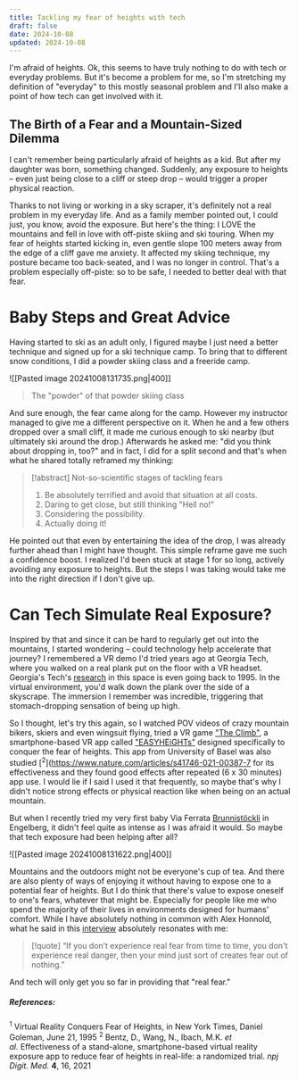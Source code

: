 ```yaml
---
title: Tackling my fear of heights with tech
draft: false
date: 2024-10-08
updated: 2024-10-08
---
```

I'm afraid of heights. Ok, this seems to have truly nothing to do with tech or everyday problems. But it's become a problem for me, so I'm stretching my definition of "everyday" to this mostly seasonal problem and I'll also make a point of how tech can get involved with it. 

## The Birth of a Fear and a Mountain-Sized Dilemma
I can't remember being particularly afraid of heights as a kid. But after my daughter was born, something changed. Suddenly, any exposure to heights – even just being close to a cliff or steep drop – would trigger a proper physical reaction.

Thanks to not living or working in a sky scraper, it's definitely not a real problem in my everyday life. And as a family member pointed out, I could just, you know, avoid the exposure. But here's the thing: I LOVE the mountains and fell in love with off-piste skiing and ski touring. When my fear of heights started kicking in, even gentle slope 100 meters away from the edge of a cliff gave me anxiety. It affected my skiing technique, my posture became too back-seated, and I was no longer in control. That's a problem especially off-piste: so to be safe, I needed to better deal with that fear.

# Baby Steps and Great Advice 
Having started to ski as an adult only, I figured maybe I just need a better technique and signed up for a ski technique camp. To bring that to different snow conditions, I did a powder skiing class and a freeride camp. 


![[Pasted image 20241008131735.png|400]]
> The "powder" of that powder skiing class

And sure enough, the fear came along for the camp. However my instructor managed to give me a different perspective on it. When he and a few others dropped over a small cliff, it made me curious enough to ski nearby (but ultimately ski around the drop.) Afterwards he asked me: "did you think about dropping in, too?" and in fact, I did for a split second and that's when what he shared totally reframed my thinking: 

>[!abstract] Not-so-scientific stages of tackling fears
> 1. Be absolutely terrified and avoid that situation at all costs.
> 2. Daring to get close, but still thinking "Hell no!"
> 3. Considering the possibility.
> 4. Actually doing it!

He pointed out that even by entertaining the idea of the drop, I was already further ahead than I might have thought. This simple reframe gave me such a confidence boost. I realized I'd been stuck at stage 1 for so long, actively avoiding any exposure to heights. But the steps I was taking would take me into the right direction if I don't give up.  

# Can Tech Simulate Real Exposure? 
Inspired by that and since it can be hard to regularly get out into the mountains, I started wondering – could technology help accelerate that journey?  I remembered a VR demo I'd tried years ago at Georgia Tech, where you walked on a real plank put on the floor with a VR headset. Georgia's Tech's [research][1] in this space is even going back to 1995. In the virtual environment, you'd walk down the plank over the side of a skyscrape. The immersion I remember was incredible, triggering that stomach-dropping sensation of being up high. 

So I thought, let's try this again, so I watched POV videos of crazy mountain bikers, skiers and even wingsuit flying, tried a VR game ["The Climb"](https://www.theclimbgame.com/), a smartphone-based VR app called ["EASYHEiGHTs"](https://mcn.unibas.ch/de/publications/mobile-apps/easyheights/) designed specifically to conquer the fear of heights. This app from University of Basel was also studied [<sup>2</sup>](https://www.nature.com/articles/s41746-021-00387-7 for its effectiveness and they found good effects after repeated (6 x 30 minutes) app use. I would lie if I said I used it that frequently, so maybe that's why I didn't notice strong effects or physical reaction like when being on an actual mountain. 

But when I recently tried my very first baby Via Ferrata [Brunnistöckli](https://youtu.be/__Ux2TUIQoE) in Engelberg, it didn't feel quite as intense as I was afraid it would. So maybe that tech exposure had been helping after all?

![[Pasted image 20241008131622.png|400]]

Mountains and the outdoors might not be everyone's cup of tea. And there are also plenty of ways of enjoying it without having to expose one to a potential fear of heights. But I do think that there's value to expose oneself to one's fears, whatever that might be. Especially for people like me who spend the majority of their lives in  environments designed for humans' comfort. While I have absolutely nothing in common with Alex Honnold, what he said in this [interview](https://www.youtube.com/watch?v=wIwoU7-Czp4&ab_channel=HighPerformance) absolutely resonates with me:  

> [!quote] “If you don’t experience real fear from time to time, you don't experience real danger, then your mind just sort of creates fear out of nothing.”
 
And tech will only get you so far in providing that "real fear."

##### References:
[1]: https://www.nytimes.com/1995/06/21/us/virtual-reality-conquers-fear-of-heights.html (Virtual Reality Conquers Fear of Heights, in New York Times, Daniel Goleman, June 21, 1995)
[2]: https://www.nature.com/articles/s41746-021-00387-7 (Bentz, D., Wang, N., Ibach, M.K. _et al._ Effectiveness of a stand-alone, smartphone-based virtual reality exposure app to reduce fear of heights in real-life: a randomized trial. _npj Digit. Med._ **4**, 16, 2021)

<sup>1</sup> Virtual Reality Conquers Fear of Heights, in New York Times, Daniel Goleman, June 21, 1995 [](https://www.nytimes.com/1995/06/21/us/virtual-reality-conquers-fear-of-heights.html)
<sup>2</sup> Bentz, D., Wang, N., Ibach, M.K. _et al._ Effectiveness of a stand-alone, smartphone-based virtual reality exposure app to reduce fear of heights in real-life: a randomized trial. _npj Digit. Med._ **4**, 16, 2021 [](https://www.nature.com/articles/s41746-021-00387-7 )



